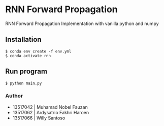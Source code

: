 # RNN Forward Propagation
RNN Forward Propagation Implementation with vanilla python and numpy
<br>

## Installation
```
$ conda env create -f env.yml
$ conda activate rnn
```
## Run program
```
$ python main.py
```

### Author
- 13517042 | Muhamad Nobel Fauzan
- 13517062 | Ardysatrio Fakhri Haroen
- 13517066 | Willy Santoso